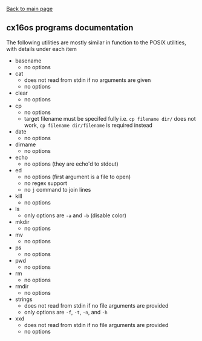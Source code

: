 [Back to main page](/docs/)

## cx16os programs documentation

The following utilities are mostly similar in function to the POSIX utilities, with details under each item
- basename
  - no options
- cat
  - does not read from stdin if no arguments are given
  - no options
- clear
  - no options
- cp
  - no options
  - target filename must be specifed fully i.e. `cp filename dir/` does not work, `cp filename dir/filename` is required instead
- date
  - no options
- dirname
  - no options
- echo
  - no options (they are echo'd to stdout)
- ed
  - no options (first argument is a file to open)
  - no regex support
  - no `j` command to join lines 
- kill
  - no options
- ls
  - only options are `-a` and `-b` (disable color)
- mkdir
  - no options
- mv
  - no options
- ps
  - no options
- pwd
  - no options
- rm
  - no options
- rmdir
  - no options
- strings
  - does not read from stdin if no file arguments are provided
  - only options are `-f`, `-t`, `-n`, and `-h`
- xxd
  - does not read from stdin if no file arguments are provided
  - no options



